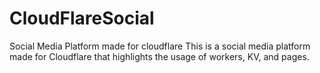 # CloudFlareSocial
Social Media Platform made for cloudflare
This is a social media platform made for Cloudflare that highlights the usage of workers, KV, and pages.
